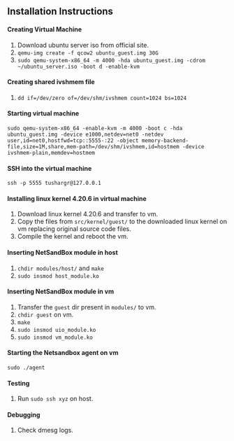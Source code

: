 ## Installation Instructions


#### Creating Virtual Machine
1. Download ubuntu server iso from official site.
2. ```qemu-img create -f qcow2 ubuntu_guest.img 30G```   
3. ```sudo qemu-system-x86_64 -m 4000 -hda ubuntu_guest.img -cdrom  ~/ubuntu_server.iso -boot d -enable-kvm```

#### Creating shared ivshmem file
1. ```dd if=/dev/zero of=/dev/shm/ivshmem count=1024 bs=1024```

#### Starting virtual machine
```sudo qemu-system-x86_64 -enable-kvm -m 4000 -boot c -hda ubuntu_guest.img -device e1000,netdev=net0 -netdev user,id=net0,hostfwd=tcp::5555-:22 -object memory-backend-file,size=1M,share,mem-path=/dev/shm/ivshmem,id=hostmem -device ivshmem-plain,memdev=hostmem```     
  
#### SSH into the virtual machine
```ssh -p 5555 tushargr@127.0.0.1```

#### Installing linux kernel 4.20.6 in virtual machine
1. Download linux kernel 4.20.6 and transfer to vm.
2. Copy the files from ```src/kernel/guest/``` to the downloaded linux kernel on vm replacing original source code files.  
2. Compile the kernel and reboot the vm.

#### Inserting NetSandBox module in host
1. ```chdir modules/host/``` and ```make```
2. ```sudo insmod host_module.ko```

#### Inserting NetSandBox module in vm
1. Transfer the ```guest``` dir present in  ```modules/``` to vm.
2. ```chdir guest``` on vm.
3. ```make```
3. ```sudo insmod uio_module.ko```
4. ```sudo insmod vm_module.ko```

#### Starting the Netsandbox agent on vm
```sudo ./agent```

#### Testing
1. Run ```sudo ssh xyz``` on host.

#### Debugging
1. Check dmesg logs.


